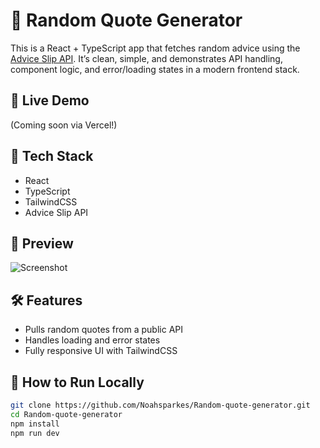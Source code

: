 # 🧠 Random Quote Generator

This is a React + TypeScript app that fetches random advice using the [Advice Slip API](https://api.adviceslip.com). It’s clean, simple, and demonstrates API handling, component logic, and error/loading states in a modern frontend stack.

## 🚀 Live Demo
(Coming soon via Vercel!)

## 🔧 Tech Stack
- React
- TypeScript
- TailwindCSS
- Advice Slip API

## 📸 Preview
![Screenshot](./screenshot.png)

## 🛠️ Features
- Pulls random quotes from a public API
- Handles loading and error states
- Fully responsive UI with TailwindCSS

## 🧪 How to Run Locally
```bash
git clone https://github.com/Noahsparkes/Random-quote-generator.git
cd Random-quote-generator
npm install
npm run dev

